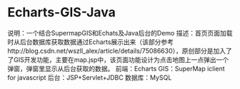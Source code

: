 # Echarts-GIS-Java
说明：一个结合SupermapGIS和Echats及Java后台的Demo
描述：首页页面加载时从后台数据库获取数据通过Echarts展示出来（该部分参考http://blog.csdn.net/wszll_alex/article/details/75086630），原创部分是加入了了GIS开发功能，主要在map.jsp中，该页面功能设计为点击地图上一点弹出一个弹窗，弹窗里显示从后台获取的数据。
前端：Echarts
GIS：SuperMap iclient for javascript
后台：JSP+Servlet+JDBC
数据库：MySQL
